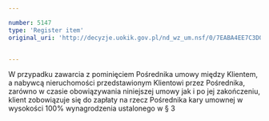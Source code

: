 ```yaml
---

number: 5147
type: 'Register item'
original_uri: 'http://decyzje.uokik.gov.pl/nd_wz_um.nsf/0/7EABA4EE7C3D075AC1257BC0003DFCB5?OpenDocument'


---
```


W przypadku zawarcia z pominięciem Pośrednika umowy między Klientem, a nabywcą nieruchomości przedstawionym Klientowi przez Pośrednika, zarówno w czasie obowiązywania niniejszej umowy jak i po jej zakończeniu, klient zobowiązuje się do zapłaty na rzecz Pośrednika kary umownej w wysokości 100% wynagrodzenia ustalonego w § 3
